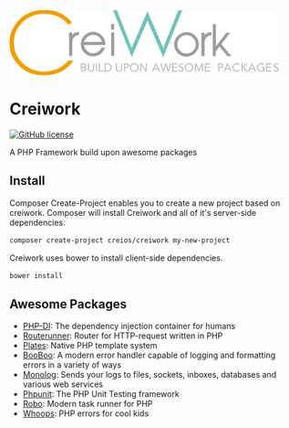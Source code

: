 ![Creiwork Logo](images/creiwork.png?raw=true)

# Creiwork

[![GitHub license](https://img.shields.io/github/license/creios/creiwork.svg)]()

A PHP Framework build upon awesome packages

## Install

Composer Create-Project enables you to create a new project based on creiwork. Composer will install Creiwork and all of it's server-side dependencies.

```sh
composer create-project creios/creiwork my-new-project
```

Creiwork uses bower to install client-side dependencies.

```sh
bower install
```

## Awesome Packages

- [PHP-DI](https://github.com/PHP-DI/PHP-DI): The dependency injection container for humans
- [Routerunner](https://github.com/timtegeler/routerunner): Router for HTTP-request written in PHP
- [Plates](https://github.com/thephpleague/plates): Native PHP template system
- [BooBoo](https://github.com/thephpleague/booboo): A modern error handler capable of logging and formatting errors in a variety of ways
- [Monolog](https://github.com/Seldaek/monolog): Sends your logs to files, sockets, inboxes, databases and various web services
- [Phpunit](https://github.com/sebastianbergmann/phpunit): The PHP Unit Testing framework
- [Robo](https://github.com/Codegyre/Robo): Modern task runner for PHP
- [Whoops](https://github.com/bower/bower): PHP errors for cool kids

